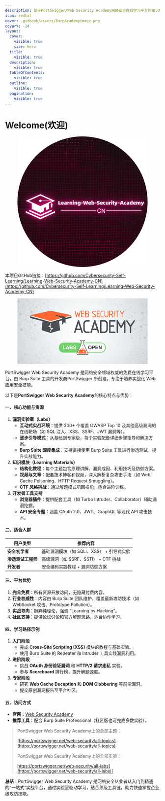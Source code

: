 ```yaml
---
description: 基于PortSwigger/Web Security Academy网络安全在线学习平台的知识库。
icon: redhat
cover: .gitbook/assets/BurpAcademyimage.png
coverY: -14
layout:
  cover:
    visible: true
    size: hero
  title:
    visible: true
  description:
    visible: true
  tableOfContents:
    visible: true
  outline:
    visible: true
  pagination:
    visible: true
---
```


# Welcome(欢迎)

<figure><img src=".gitbook/assets/Snipaste_2025-01-05_23-39-04-modified.png" alt="" width="563"><figcaption></figcaption></figure>

本项目GitHub链接：[https://github.com/Cybersecurity-Self-Learning/Learning-Web-Security-Academy-CN](https://github.com/Cybersecurity-Self-Learning/Learning-Web-Security-Academy-CN)

<figure><img src=".gitbook/assets/Labs.png" alt=""><figcaption></figcaption></figure>

PortSwigger Web Security Academy 是网络安全领域权威的免费在线学习平台，由 Burp Suite 工具的开发商PortSwigger 所创建，专注于培养实战化 Web 应用安全技能。

以下是**PortSwigger Web Security Academy**的核心特点与优势：

#### **一、核心功能与资源**

1. **漏洞实验室（Labs）**
   * **互动式实战环境**：提供 200+ 个覆盖 OWASP Top 10 及其他高级漏洞的在线靶场（如 SQL 注入、XSS、SSRF、JWT 漏洞等）。
   * **逐步引导模式**：从基础到专家级，每个实验配备详细步骤指导和解决方案。
   * **Burp Suite 深度集成**：支持直接使用 Burp Suite 工具进行渗透测试，提升实战能力。
2. **知识模块（Learning Materials）**
   * **结构化教程**：每个主题包含原理讲解、漏洞成因、利用技巧及防御方案。
   * **视频与文章**：配套技术博客和视频，深入解析复杂攻击手法（如 Web Cache Poisoning、HTTP Request Smuggling）。
   * **CTF 风格挑战**：通过解题模式巩固技能，适合进阶训练。
3. **开发者工具支持**
   * **浏览器插件**：提供配套工具（如 Turbo Intruder、Collaborator）辅助漏洞挖掘。
   * **API 安全专题**：涵盖 OAuth 2.0、JWT、GraphQL 等现代 API 攻击技术。

#### **二、适合人群**

| **用户类型**    | **推荐内容**                   |
| ----------- | -------------------------- |
| **安全初学者**   | 基础漏洞模块（如 SQLi、XSS） + 引导式实验 |
| **渗透测试工程师** | 高级漏洞（如 SSRF、SSTI） + CTF 挑战 |
| **开发者**     | 安全编码实践教程 + 漏洞防御方案          |

#### **三、平台优势**

1. **完全免费**：所有资源开放访问，无隐藏付费内容。
2. **行业权威性**：内容由 Burp Suite 团队维护，覆盖最新攻防技术（如 WebSocket 攻击、Prototype Pollution）。
3. **实战导向**：摒弃纯理论，强调 “Learning by Hacking”。
4. **社区支持**：提供论坛讨论和官方解题思路，适合协作学习。

#### **四、学习路径示例**

1. **入门阶段**
   * 完成 **Cross-Site Scripting (XSS)** 模块的教程与基础实验。
   * 使用 Burp Suite 的 Repeater 和 Intruder 工具实践漏洞利用。
2. **进阶阶段**
   * 挑战 **OAuth 身份验证漏洞** 和 **HTTP/2 请求走私** 实验。
   * 参与 **Scoreboard** 排行榜，提升解题速度。
3. **专家阶段**
   * 研究 **Web Cache Deception** 和 **DOM Clobbering** 等前沿漏洞。
   * 提交原创漏洞报告至平台社区。

#### **五、访问方式**

* **官网**：[Web Security Academy](https://portswigger.net/web-security)
* **推荐工具**：配合 Burp Suite Professional（社区版也可完成多数实验）。

> PortSwigger Web Security Academy上的全部主题：
>
> [https://portswigger.net/web-security/all-topics](https://portswigger.net/web-security/all-topics)
>
> PortSwigger Web Security Academy上的全部实验：
>
> [https://portswigger.net/web-security/all-labs](https://portswigger.net/web-security/all-labs)[
> ](https://portswigger.net/web-security/all-topicshttps://portswigger.net/web-security/all-labs)

**总结**：PortSwigger Web Security Academy 是网络安全从业者从入门到精通的“一站式”实战平台，通过实验室驱动学习，结合顶级工具链，助力快速掌握企业级攻防技能。

